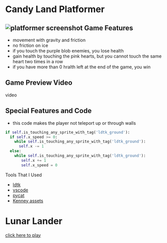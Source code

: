 Candy Land Platformer
=====================
![platformer screenshot](https://user-images.githubusercontent.com/114741234/231753262-28fbd598-ebcb-4fa4-8854-465b4af02807.png)
Game Features
----------------
 *  movement with gravity and friction
 *  no friction on ice
 *  if you touch the purple blob enemies, you lose health
 *  gain health by touching the pink hearts, but you cannot touch the same heart two times in a row
 *  if you have more than 0 hralth left at the end of the game, you win

Game Preview Video
------------------
video

Special Features and Code
-------------------------
 *  this code makes the player not teleport up or through walls

~~~python
if self.is_touching_any_sprite_with_tag('ldtk_ground'):      
  if self.x_speed >= 0:
    while self.is_touching_any_sprite_with_tag('ldtk_ground'):
      self.x -= 1
  else:
    while self.is_touching_any_sprite_with_tag('ldtk_ground'):
       self.x += 1 
       self.x_speed = 0
~~~

Tools That I Used
 *  [ldtk](https://ldtk.io/)
 *  [vscode](https://code.visualstudio.com/)
 *  [pycat](https://bitbucket.org/dwhite0/pycat.git)
 *  [Kenney assets](https://www.kenney.nl/assets)

Lunar Lander
============
[click here to play](/eloise_lunar_lander_wedgl_v1/index.html)
